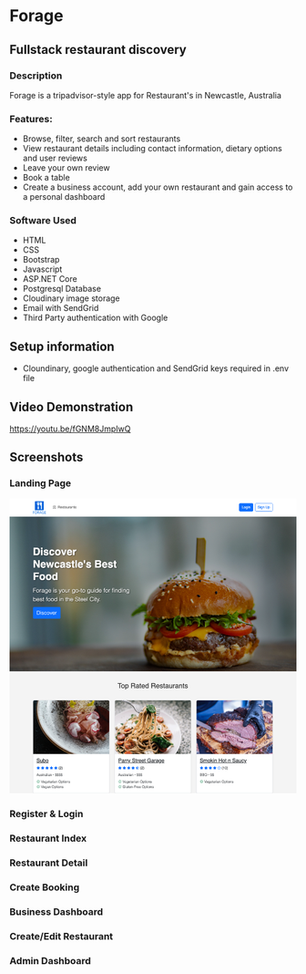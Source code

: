 # Forage

## Fullstack restaurant discovery

### Description

Forage is a tripadvisor-style app for Restaurant's in Newcastle, Australia

### Features:

- Browse, filter, search and sort restaurants
- View restaurant details including contact information, dietary options and user reviews
- Leave your own review
- Book a table
- Create a business account, add your own restaurant and gain access to a personal dashboard

### Software Used

- HTML
- CSS
- Bootstrap
- Javascript
- ASP.NET Core
- Postgresql Database
- Cloudinary image storage
- Email with SendGrid
- Third Party authentication with Google

## Setup information

- Cloundinary, google authentication and SendGrid keys required in .env file

## Video Demonstration

https://youtu.be/fGNM8JmpIwQ

## Screenshots

### Landing Page

![Landing Page Screenshot](./wwwroot/images/screenshots/landing-page.png)

### Register & Login

### Restaurant Index

### Restaurant Detail

### Create Booking

### Business Dashboard

### Create/Edit Restaurant

### Admin Dashboard
